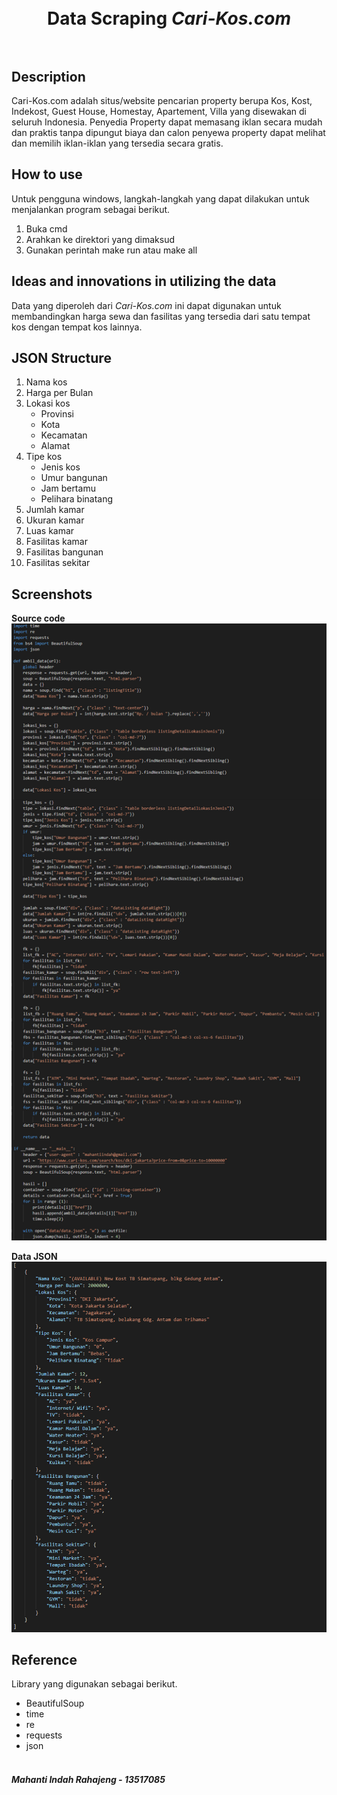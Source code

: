 <h1 align="center">
  <br>
  Data Scraping <i>Cari-Kos.com</i>
  <br>
  <br>
</h1>

## Description

Cari-Kos.com adalah situs/website pencarian property berupa Kos, Kost, Indekost, Guest House, Homestay, Apartement, Villa yang disewakan di seluruh Indonesia. Penyedia Property dapat memasang iklan secara mudah dan praktis tanpa dipungut biaya dan calon penyewa property dapat melihat dan memilih iklan-iklan yang tersedia secara gratis.

## How to use

Untuk pengguna windows, langkah-langkah yang dapat dilakukan untuk menjalankan program sebagai berikut.
1. Buka cmd
2. Arahkan ke direktori yang dimaksud
3. Gunakan perintah make run atau make all

## Ideas and innovations in utilizing the data

Data yang diperoleh dari <i>Cari-Kos.com</i> ini dapat digunakan untuk membandingkan harga sewa dan fasilitas yang tersedia dari satu tempat kos dengan tempat kos lainnya.

## JSON Structure

1.  Nama kos
2.  Harga per Bulan
3.  Lokasi kos
    - Provinsi
    - Kota
    - Kecamatan
    - Alamat
4.  Tipe kos
    - Jenis kos
    - Umur bangunan
    - Jam bertamu
    - Pelihara binatang
5.  Jumlah kamar
6.  Ukuran kamar
7.  Luas kamar
8.  Fasilitas kamar
9.  Fasilitas bangunan
10. Fasilitas sekitar

## Screenshots

<strong>Source code</strong>
<img src="https://github.com/mahantiindah/Seleksi-2019-Tugas-1/blob/master/screenshots/src.png" title="source code">

<strong>Data JSON</strong>
<img src="https://github.com/mahantiindah/Seleksi-2019-Tugas-1/blob/master/screenshots/data.png" title="data json">

## Reference

Library yang digunakan sebagai berikut.
- BeautifulSoup
- time
- re
- requests
- json

<h4>
  <br>
  <i>Mahanti Indah Rahajeng - 13517085</i>
  <br>
</h4>
